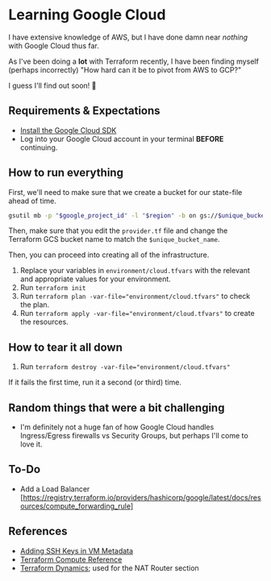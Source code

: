 # Learning Google Cloud

I have extensive knowledge of AWS, but I have done damn near _nothing_ with Google Cloud thus far.

As I've been doing a **lot** with Terraform recently, I have been finding myself (perhaps incorrectly) "How hard can it be to pivot from AWS to GCP?"

I guess I'll find out soon! 🙂

## Requirements & Expectations

* [Install the Google Cloud SDK](https://cloud.google.com/sdk/docs/install)
* Log into your Google Cloud account in your terminal **BEFORE** continuing.

## How to run everything

First, we'll need to make sure that we create a bucket for our state-file ahead of time.

```bash
gsutil mb -p "$google_project_id" -l "$region" -b on gs://$unique_bucket_name
```

Then, make sure that you edit the `provider.tf` file and change the Terraform GCS bucket name to match the `$unique_bucket_name`.

Then, you can proceed into creating all of the infrastructure.

1. Replace your variables in `environment/cloud.tfvars` with the relevant and appropriate values for your environment.
2. Run `terraform init`
3. Run `terraform plan -var-file="environment/cloud.tfvars"` to check the plan.
4. Run `terraform apply -var-file="environment/cloud.tfvars"` to create the resources.

## How to tear it all down

1. Run `terraform destroy -var-file="environment/cloud.tfvars"`

If it fails the first time, run it a second (or third) time.

## Random things that were a bit challenging

* I'm definitely not a huge fan of how Google Cloud handles Ingress/Egress firewalls vs Security Groups, but perhaps I'll come to love it.

## To-Do

* Add a Load Balancer [https://registry.terraform.io/providers/hashicorp/google/latest/docs/resources/compute_forwarding_rule]

## References

* [Adding SSH Keys in VM Metadata](https://github.com/hashicorp/terraform/issues/6678)
* [Terraform Compute Reference](https://registry.terraform.io/providers/hashicorp/google/latest/docs/)
* [Terraform Dynamics](https://www.terraform.io/docs/language/expressions/dynamic-blocks.html); used for the NAT Router section
